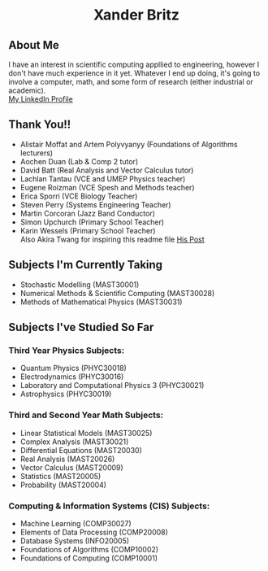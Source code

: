<h1 align="center">Xander Britz</h1>

## About Me  
I have an interest in scientific computing appllied to engineering, however I don't have much experience in it yet.
Whatever I end up doing, it's going to involve a computer, math, and some form of research (either industrial or academic).  
[My LinkedIn Profile](www.linkedin.com/in/xanderbritz)  

## Thank You!!
- Alistair Moffat and Artem Polyvyanyy (Foundations of Algorithms lecturers)
- Aochen Duan (Lab & Comp 2 tutor)
- David Batt (Real Analysis and Vector Calculus tutor)
- Lachlan Tantau (VCE and UMEP Physics teacher)
- Eugene Roizman (VCE Spesh and Methods teacher)
- Erica Sporri (VCE Biology Teacher)
- Steven Perry (Systems Engineering Teacher)
- Martin Corcoran (Jazz Band Conductor) 
- Simon Upchurch (Primary School Teacher)  
- Karin Wessels (Primary School Teacher)  
Also Akira Twang for inspiring this readme file [His Post](https://github.com/akiratwang/UniMelb-Data-Science-Information/blob/main/README.md)

## Subjects I'm Currently Taking
- Stochastic Modelling (MAST30001)
-	Numerical Methods & Scientific Computing (MAST30028)
-	Methods of Mathematical Physics (MAST30031)

## Subjects I've Studied So Far
### Third Year Physics Subjects:
- Quantum Physics (PHYC30018)
- Electrodynamics (PHYC30016)
- Laboratory and Computational Physics 3 (PHYC30021)
- Astrophysics (PHYC30019)

### Third and Second Year Math Subjects:
- Linear Statistical Models (MAST30025)
- Complex Analysis (MAST30021)
- Differential Equations (MAST20030)
- Real Analysis (MAST20026)
- Vector Calculus (MAST20009)
- Statistics (MAST20005)
- Probability (MAST20004)

### Computing & Information Systems (CIS) Subjects:
- Machine Learning (COMP30027)
- Elements of Data Processing (COMP20008)
- Database Systems (INFO20005)
- Foundations of Algorithms (COMP10002)
- Foundations of Computing (COMP10001)

